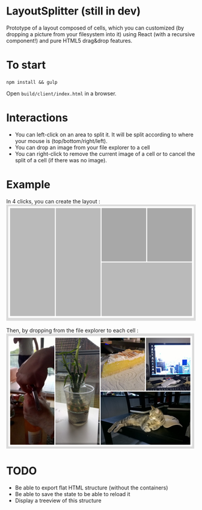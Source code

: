 # LayoutSplitter (still in dev)
Prototype of a layout composed of cells, which you can customized (by dropping a picture from your filesystem into it) using React (with a recursive component!) and pure HTML5 drag&drop features.

# To start
`npm install && gulp`

Open `build/client/index.html` in a browser.

# Interactions
- You can left-click on an area to split it. It will be split according to where your mouse is (top/bottom/right/left).
- You can drop an image from your file explorer to a cell
- You can right-click to remove the current image of a cell or to cancel the split of a cell (if there was no image).

# Example 

In 4 clicks, you can create the layout :
![ScreenShot](https://raw.githubusercontent.com/chtefi/LayoutSplitter/master/help/custom_images_before.PNG)

Then, by dropping from the file explorer to each cell :
![ScreenShot](https://raw.githubusercontent.com/chtefi/LayoutSplitter/master/help/custom_images.png)

# TODO
- Be able to export flat HTML structure (without the containers)
- Be able to save the state to be able to reload it
- Display a treeview of this structure

